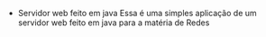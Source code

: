 * Servidor web feito em java
Essa é uma simples aplicação de um servidor web feito em java para a matéria de Redes
